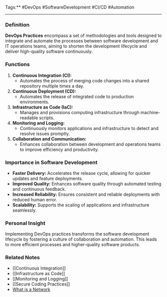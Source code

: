 Tags:** #DevOps #SoftwareDevelopment #CI/CD #Automation

---

### **Definition**

**DevOps Practices** encompass a set of methodologies and tools designed to integrate and automate the processes between software development and IT operations teams, aiming to shorten the development lifecycle and deliver high-quality software continuously.

### **Functions**

1. **Continuous Integration (CI):**
    - Automates the process of merging code changes into a shared repository multiple times a day.
2. **Continuous Deployment (CD):**
    - Automates the release of integrated code to production environments.
3. **Infrastructure as Code (IaC):**
    - Manages and provisions computing infrastructure through machine-readable scripts.
4. **Monitoring and Logging:**
    - Continuously monitors applications and infrastructure to detect and resolve issues promptly.
5. **Collaboration and Communication:**
    - Enhances collaboration between development and operations teams to improve efficiency and productivity.

### **Importance in Software Development**

- **Faster Delivery:** Accelerates the release cycle, allowing for quicker updates and feature deployments.
- **Improved Quality:** Enhances software quality through automated testing and continuous feedback.
- **Increased Reliability:** Ensures consistent and reliable deployments with reduced human error.
- **Scalability:** Supports the scaling of applications and infrastructure seamlessly.

### **Personal Insight**

Implementing DevOps practices transforms the software development lifecycle by fostering a culture of collaboration and automation. This leads to more efficient processes and higher-quality software products.

### **Related Notes**

- [[Continuous Integration]]
- [[Infrastructure as Code]]
- [[Monitoring and Logging]]
- [[Secure Coding Practices]]
- [What is a Network](What%20is%20a%20Network.md)